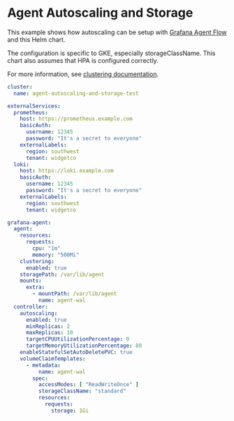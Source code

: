 # Agent Autoscaling and Storage

This example shows how autoscaling can be setup with [Grafana Agent Flow](https://grafana.com/docs/agent/latest/flow/) and this Helm chart.

The configuration is specific to GKE, especially storageClassName. This chart also assumes that HPA is configured correctly. 

For more information, see [clustering documentation](https://grafana.com/docs/agent/latest/flow/concepts/clustering/).


```yaml
cluster:
  name: agent-autoscaling-and-storage-test

externalServices:
  prometheus:
    host: https://prometheus.example.com
    basicAuth:
      username: 12345
      password: "It's a secret to everyone"
    externalLabels:
      region: southwest
      tenant: widgetco
  loki:
    host: https://loki.example.com
    basicAuth:
      username: 12345
      password: "It's a secret to everyone"
    externalLabels:
      region: southwest
      tenant: widgetco

grafana-agent:
  agent:
    resources: 
      requests:
        cpu: "1m"
        memory: "500Mi"
    clustering:
      enabled: true
    storagePath: /var/lib/agent
    mounts:
      extra:
        - mountPath: /var/lib/agent
          name: agent-wal
  controller:
    autoscaling:
      enabled: true
      minReplicas: 2
      maxReplicas: 10
      targetCPUUtilizationPercentage: 0
      targetMemoryUtilizationPercentage: 80
    enableStatefulSetAutoDeletePVC: true
    volumeClaimTemplates: 
      - metadata:
          name: agent-wal
        spec:
          accessModes: [ "ReadWriteOnce" ]
          storageClassName: "standard"
          resources:
            requests:
              storage: 1Gi
```
